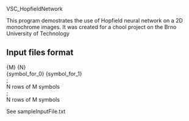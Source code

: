VSC_HopfieldNetwork

This program demostrates the use of Hopfield neural network on a 2D monochrome images.
It was created for a chool project on the Brno University of Technology

Input files format
----
{M} {N}  
{symbol_for_0} {symbol_for_1}  
;  
N rows of M symbols  
;  
N rows of M symbols  

See sampleInputFile.txt
